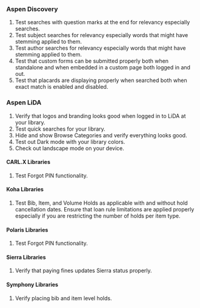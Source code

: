 ### Aspen Discovery
1. Test searches with question marks at the end for relevancy especially searches.  
1. Test subject searches for relevancy especially words that might have stemming applied to them.  
1. Test author searches for relevancy especially words that might have stemming applied to them.
1. Test that custom forms can be submitted properly both when standalone and when embedded in a custom page both logged in and out.    
1. Test that placards are displaying properly when searched both when exact match is enabled and disabled.  

### Aspen LiDA
1. Verify that logos and branding looks good when logged in to LiDA at your library.
1. Test quick searches for your library. 
1. Hide and show Browse Categories and verify everything looks good. 
1. Test out Dark mode with your library colors. 
1. Check out landscape mode on your device.  

#### CARL.X Libraries
1. Test Forgot PIN functionality.

#### Koha Libraries
1. Test Bib, Item, and Volume Holds as applicable with and without hold cancellation dates.  Ensure that loan rule limitations are applied properly especially if you are restricting the number of holds per item type.

#### Polaris Libraries
1. Test Forgot PIN functionality.

#### Sierra Libraries
1. Verify that paying fines updates Sierra status properly. 

#### Symphony Libraries
1. Verify placing bib and item level holds. 

